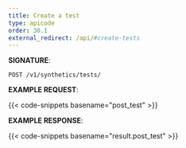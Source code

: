 ```yaml
---
title: Create a test
type: apicode
order: 30.1
external_redirect: /api/#create-tests
---
```


**SIGNATURE**:

`POST /v1/synthetics/tests/`

**EXAMPLE REQUEST**:

{{< code-snippets basename="post_test" >}}

**EXAMPLE RESPONSE**:

{{< code-snippets basename="result.post_test" >}}

